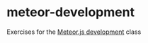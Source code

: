 # meteor-development

Exercises for the [Meteor.js development](https://www.coursera.org/learn/meteor-development) class
